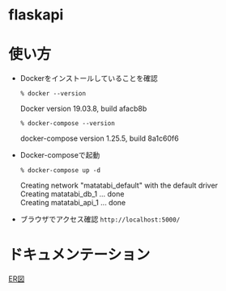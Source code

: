 # flaskapi

# 使い方

- Dockerをインストールしていることを確認
  ```
  % docker --version
  ```
  Docker version 19.03.8, build afacb8b
  
  ```
  % docker-compose --version
  ```
  docker-compose version 1.25.5, build 8a1c60f6

- Docker-composeで起動
  ```
  % docker-compose up -d
  ```
  Creating network "matatabi_default" with the default driver<BR>
  Creating matatabi_db_1  ... done<BR>
  Creating matatabi_api_1 ... done

- ブラウザでアクセス確認
  `http://localhost:5000/`
  
  
# ドキュメンテーション

[ER図](https://app.diagrams.net/?title=ERDiagram.drawio#Uhttps%3A%2F%2Fraw.githubusercontent.com%2Fhudifu316%2Fflaskapi%2Fmaster%2Fdoc%2FERDiagram.drawio)
